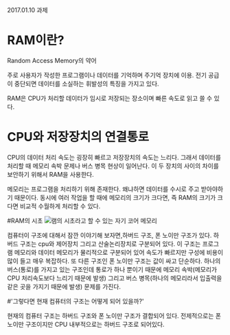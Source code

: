 2017.01.10 과제

RAM이란?
========

Random Access Memory의 약어

주로 사용자가 작성한 프로그램이나 데이터를 기억하며 주기억 장치에 이용.
전기 공급이 중단되면 데이터를 소실하는 휘발성의 특징을 가지고 있다.

RAM은 CPU가 처리할 데이터가 임시로 저장되는 장소이며 빠른 속도로 읽고 쓸 수 있다.


CPU와 저장장치의 연결통로
=====================

CPU의 데이터 처리 속도는 굉장히 빠르고 저장장치의 속도는 느리다. 그래서 데이터를 처리할 때 메모리 속박 문제나 버스 병목 현상이 일어난다. 이 두 장치의 사이의 차이를 보안하기 위해서 RAM을 사용한다. 

메모리는 프로그램을 처리하기 위해 존재한다. 왜냐하면 데이터를 수시로 주고 받아야하기 때문이다. 동시에 여러 작업을 할 때에 메모리의 크기가 크다면, 즉 RAM의 크기가 크다면 비교적 수월하게 처리할 수 있다.


#RAM의 시초
![램의 시초라고 할 수 있는 자기 코어 메모리](https://ko.wikipedia.org/wiki/%EC%9E%90%EA%B8%B0_%EC%BD%94%EC%96%B4_%EB%A9%94%EB%AA%A8%EB%A6%AC)


	
컴퓨터이 구조에 대해서 잠깐 이야기해 보자면,하버드 구조, 폰 노이만 구조가 있다. 
하버드 구조는 cpu와 제어장치 그리고 산술논리장치로 구분되어 있다. 이 구조는 프로그램 메모리와 데이터 메모리가 물리적으로 구분되어 있어 속도가 빠르지만 구성에 비용이 많이 들고 매우 복잡하다. 
또 다른 구조인 폰 노이만 구조는 값이 싸고 단순하다.  하나의 버스(통로)를 가지고 있는 구조인데 통로가 하나 뿐이기 때문에 메모리 속박(메모리가 CPU 처리속도보다 느리기 때문에 발생) 그리고 버스 병목(하나의 메모리라서 입출력을 같은 곳을 가지기 때문에 발생) 문제를 가진다.
 
#'그렇다면 현재 컴퓨터의 구조는 어떻게 되어 있을까?'

현재의 컴퓨터 구조는 하버드 구조와 폰 노이만 구조가 결합되어 있다. 
전제적으로는 폰 노이만 구조이지만 CPU 내부적으로는 하버드 구조로 되어있다.
 
